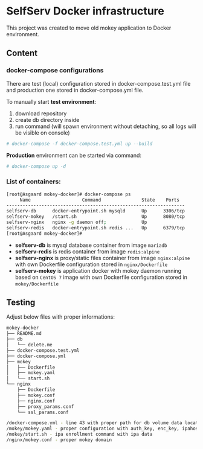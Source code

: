 # SelfServ Docker infrastructure

This project was created to move old mokey application to Docker environment.

## Content

### docker-compose configurations

There are test (local) configuration stored in docker-compose.test.yml file and production one stored in docker-compose.yml file.

To manually start **test environment**:
1. download repository
2. create db directory inside
3. run command (will spawn environment without detaching, so all logs will be visible on console)

```bash
# docker-compose -f docker-compose.test.yml up --build
```

**Production** environment can be started via command:

```bash
# docker-compose up -d
```

### List of containers:

```bash
[root@Asgaard mokey-docker]# docker-compose ps
     Name                   Command               State    Ports
------------------------------------------------------------------
selfserv-db      docker-entrypoint.sh mysqld      Up      3306/tcp
selfserv-mokey   /start.sh                        Up      8080/tcp
selfserv-nginx   nginx -g daemon off;             Up
selfserv-redis   docker-entrypoint.sh redis ...   Up      6379/tcp
[root@Asgaard mokey-docker]#
```

 * **selfserv-db** is mysql database container from image ```mariadb```
 * **selfserv-redis** is redis container from image ```redis:alpine```
 * **selfserv-nginx** is proxy/static files container from image ```nginx:alpine``` with own Dockerfile configuration stored in ```nginx/Dockerfile```
 * **selfserv-mokey** is application docker with mokey daemon running based on ```CentOS 7``` image with own Dockerfile configuration stored in ```mokey/Dockerfile```

## Testing

Adjust below files with proper informations:

```bash
mokey-docker
├── README.md
├── db
│   └── delete.me
├── docker-compose.test.yml
├── docker-compose.yml
├── mokey
│   ├── Dockerfile
│   ├── mokey.yaml
│   └── start.sh
└── nginx
    ├── Dockerfile
    ├── mokey.conf
    ├── nginx.conf
    ├── proxy_params.conf
    └── ssl_params.conf
```

```bash
/docker-compose.yml - line 43 with proper path for db volume data location
/mokey/mokey.yaml - proper configuration with auth_key, enc_key, ipahost, smtp_*, email_*
/mokey/start.sh - ipa enrollment command with ipa data
/nginx/mokey.conf - proper mokey domain
```
